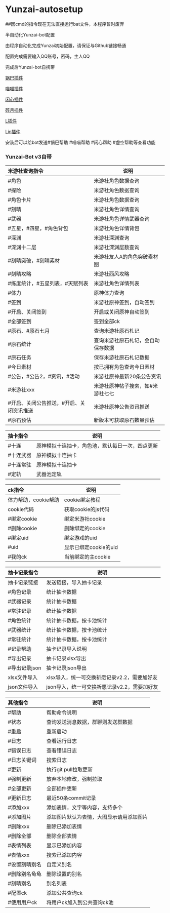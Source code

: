 # Yunzai-autosetup

##因cmd的指令现在无法直接运行bat文件，本程序暂时废弃

半自动化Yunzai-bot配置

由程序自动化完成Yunzai初始配置，请保证与Github链接畅通

配置完成需要输入QQ账号，密码，主人QQ

完成后Yunzai-bot自携带

[锅巴插件](https://github.com/guoba-yunzai/guoba-plugin)

[喵喵插件](https://gitee.com/yoimiya-kokomi/miao-plugin)

[闲心插件](https://gitee.com/xianxincoder/xianxin-plugin)

[碎月插件](	https://gitee.com/Acceleratorsky/suiyue)

[L插件](https://github.com/liuly0322/l-plugin)

[Lin插件](https://gitee.com/go-farther-and-farther/lin)

安装后可以给bot发送#锅巴帮助 #喵喵帮助 #闲心帮助 #虚空帮助等查看功能

### Yunzai-Bot v3自带
| 米游社查询指令 | 说明|
| :---------------- | --------------- |
|#角色|米游社角色数据查询|
|#探险|米游社角色数据查询|
|#角色卡片|米游社角色数据查询|
|#刻晴|米游社角色详情查询|
|#武器|米游社角色详情武器查询|
|#五星，#四星，#角色背包|米游社角色详情背包|
|#深渊|米游社深渊查询|
|#深渊十二层|米游社深渊层数查询|
|#刻晴突破，#刻晴素材|米游社友人A的角色突破素材图|
|#刻晴攻略|米游社西风攻略|
|#练度统计，#五星列表，#天赋列表|米游社角色详情列表|
|#体力|原神体力查询|
|#签到|米游社原神签到，自动签到|
|#开启、关闭签到|开启或关闭原神自动签到|
|#全部签到|签到全部ck|
|#原石、#原石七月|查询米游社原石札记|
|#原石统计|查询米游社原石札记，会自动保存数据|
|#原石任务|保存米游社原石札记数据|
|#今日素材|按已拥有角色查询今日素材|
|#公告，#公告2，#资讯，#活动|米游社原神最新20条公告资讯|
|#米游社xxx|米游社原神帖子搜索，如#米游社七七|
|#开启、关闭公告推送，#开启、关闭资讯推送|米游社原神公告资讯推送|
|#原石预估|新版本可获取原石数量预估|


| 抽卡指令 | 说明|
| :---------------- | --------------- |
|#十连|原神模拟十连抽卡，角色池，默认每日一次，四点更新|
|#十连武器|原神模拟十连抽卡|
|#十连常驻|原神模拟十连抽卡|
|#定轨|武器池定轨|

| ck指令 | 说明|
| :---------------- | --------------- |
|体力帮助，cookie帮助|cookie绑定教程|
|cookie代码|获取cookie的js代码|
|#绑定cookie|绑定米游社cookie|
|#删除cookie|删除绑定的cookie|
|#绑定uid|绑定游戏的uid|
|#uid|显示已绑定cookie的uid|
|#我的ck|当前绑定的主cookie|

| 抽卡记录指令 | 说明|
| :---------------- | --------------- |
|抽卡记录链接|发送链接，导入抽卡记录|
|#角色记录|统计抽卡数据|
|#武器记录|统计抽卡数据|
|#常驻记录|统计抽卡数据|
|#角色统计|统计抽卡数据，按卡池统计|
|#武器统计|统计抽卡数据，按卡池统计|
|#常驻统计|统计抽卡数据，按卡池统计|
|#记录帮助|抽卡记录导入说明|
|#导出记录|抽卡记录xlsx导出|
|#导出记录json|抽卡记录json导出|
|xlsx文件导入|xlsx导入，统一可交换祈愿记录v2.2，需要加好友|
|json文件导入|json导入，统一可交换祈愿记录v2.2，需要加好友|

| 其他指令 | 说明|
| :---------------- | --------------- |
|#帮助|帮助命令说明|
|#状态|查询发送消息数据，群聊则发送群数据|
|#重启|重新启动|
|#日志|查看运行日志|
|#错误日志|查看错误日志|
|#日志关键词|搜索日志|
|#更新|执行git pull拉取更新|
|#强制更新|放弃本地修改，强制拉取|
|#全部更新|全部插件更新|
|#更新日志|最近50条commit记录|
|#添加xxx|添加表情，文字等内容，支持多个|
|#添加图片|添加图片默认为表情，大图显示请用添加图片|
|#删除xxx|删除已添加表情|
|#删除全部|删除全部表情|
|#表情列表|显示已添加内容|
|#表情xxx|搜索已添加内容|
|#设置刻晴别名|自定义别名|
|#删除别名龟龟|删除设置的别名|
|#刻晴别名|别名列表|
|#配置ck|添加公共查询ck|
|#使用用户ck|将用户ck加入到公共查询ck池|
